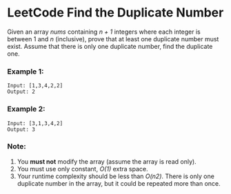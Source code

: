 # LeetCode Find the Duplicate Number
Given an array *nums* containing *n + 1* integers where each integer is between 1 and *n* (inclusive), prove that at least one duplicate number must exist. Assume that there is only one duplicate number, find the duplicate one.

### Example 1:
```
Input: [1,3,4,2,2]
Output: 2
```

### Example 2:
```
Input: [3,1,3,4,2]
Output: 3
```

### Note:

1. You **must not** modify the array (assume the array is read only).
2. You must use only constant, *O(1)* extra space.
3. Your runtime complexity should be less than *O(n2)*.
There is only one duplicate number in the array, but it could be repeated more than once.